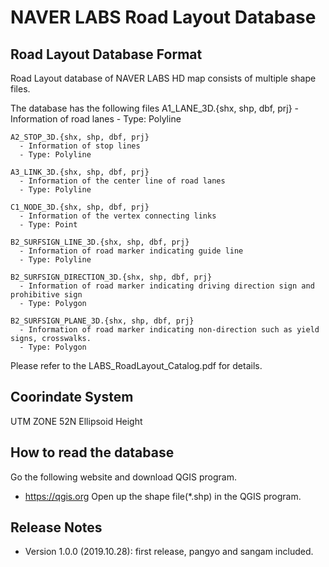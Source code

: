 # NAVER LABS Road Layout Database

## Road Layout Database Format
Road Layout database of NAVER LABS HD map consists of multiple shape files.

The database has the following files
    A1_LANE_3D.{shx, shp, dbf, prj}
      - Information of road lanes
      - Type: Polyline

    A2_STOP_3D.{shx, shp, dbf, prj}
      - Information of stop lines
      - Type: Polyline

    A3_LINK_3D.{shx, shp, dbf, prj}
      - Information of the center line of road lanes
      - Type: Polyline

    C1_NODE_3D.{shx, shp, dbf, prj}
      - Information of the vertex connecting links
      - Type: Point

    B2_SURFSIGN_LINE_3D.{shx, shp, dbf, prj}
      - Information of road marker indicating guide line
      - Type: Polyline
    
    B2_SURFSIGN_DIRECTION_3D.{shx, shp, dbf, prj}
      - Information of road marker indicating driving direction sign and prohibitive sign
      - Type: Polygon

    B2_SURFSIGN_PLANE_3D.{shx, shp, dbf, prj}
      - Information of road marker indicating non-direction such as yield signs, crosswalks.
      - Type: Polygon

Please refer to the LABS_RoadLayout_Catalog.pdf for details.

## Coorindate System
UTM ZONE 52N Ellipsoid Height

## How to read the database
Go the following website and download QGIS program.
 - https://qgis.org
Open up the shape file(*.shp) in the QGIS program. 

## Release Notes
- Version 1.0.0 (2019.10.28): first release, pangyo and sangam included.
